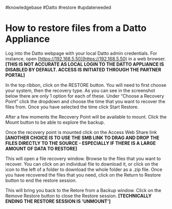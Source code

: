#knowledgebase  #Datto #restore #updateneeded

# How to restore files from a Datto Appliance

Log into the Datto webpage with your local Datto admin credentials. For instance, open [https://192.168.5.50](https://192.168.5.50) in a web browser. **[THIS IS NOT ACCURATE AS LOCAL LOGIN TO THE DATTO APPLIANCE IS DISABLED BY DEFAULT.  ACCESS IS INITIATED THROUGH THE PARTNER PORTAL]**

In the top ribbon, click on the RESTORE button. You will need to first choose your system, then the recovery type. As you can see in the screenshot below there are only 1 option for each of these. Under “Choose a Recovery Point” click the dropdown and choose the time that you want to recover the files from. Once you have selected the time click Start Restore.

After a few moments the Recovery Point will be available to mount. Click the Mount button to be able to explore the backup.

Once the recovery point is mounted click on the Access Web Share link **[ANOTHER CHOICE IS TO USE THE SMB LINK TO DRAG AND DROP THE FILES DIRECTLY TO THE SOURCE - ESPECIALLY IF THERE IS A LARGE AMOUNT OF DATA TO RESTORE]**

This will open a file recovery window. Browse to the files that you want to recover. You can click on an individual file to download it, or click on the icon to the left of a folder to download the whole folder as a .zip file. Once you have recovered the files that you need, click on the Return to Restore button to end the restore session. 

This will bring you back to the Retore from a Backup window. Click on the Remove Restore button to close the Restore session. **[TECHNICALLY ENDING THE RESTORE SESSION IS 'UNMOUNT']**
